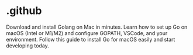 # .github
Download and install Golang on Mac in minutes. Learn how to set up Go on macOS (Intel or M1/M2) and configure GOPATH, VSCode, and your environment. Follow this guide to install Go for macOS easily and start developing today.
